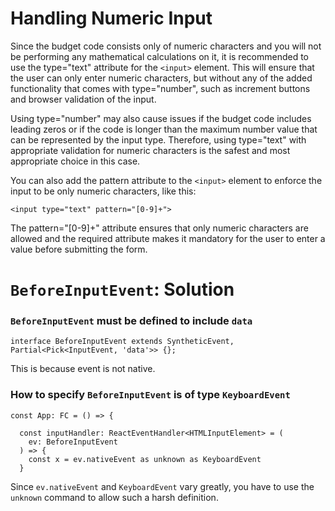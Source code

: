 # Handling Numeric Input

Since the budget code consists only of numeric characters and you will not be performing any mathematical calculations on it, it is recommended to use the type="text" attribute for the `<input>` element. This will ensure that the user can only enter numeric characters, but without any of the added functionality that comes with type="number", such as increment buttons and browser validation of the input.

Using type="number" may also cause issues if the budget code includes leading zeros or if the code is longer than the maximum number value that can be represented by the input type. Therefore, using type="text" with appropriate validation for numeric characters is the safest and most appropriate choice in this case.

You can also add the pattern attribute to the `<input>` element to enforce the input to be only numeric characters, like this:

`<input type="text" pattern="[0-9]+">`

The pattern="[0-9]+" attribute ensures that only numeric characters are allowed and the required attribute makes it mandatory for the user to enter a value before submitting the form.

# `BeforeInputEvent`: Solution

### `BeforeInputEvent` must be defined to include `data`
```
interface BeforeInputEvent extends SyntheticEvent, Partial<Pick<InputEvent, 'data'>> {};
```

This is because event is not native.

### How to specify `BeforeInputEvent` is of type `KeyboardEvent`
```
const App: FC = () => {

  const inputHandler: ReactEventHandler<HTMLInputElement> = (
    ev: BeforeInputEvent
  ) => {
    const x = ev.nativeEvent as unknown as KeyboardEvent
  }
```

Since `ev.nativeEvent` and `KeyboardEvent` vary greatly, you have to use the `unknown` command to allow such a harsh definition.